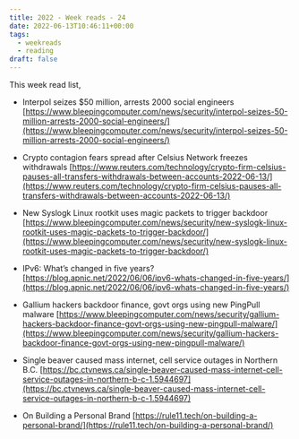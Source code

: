 ```yaml
---
title: 2022 - Week reads - 24
date: 2022-06-13T10:46:11+00:00
tags:
  - weekreads
  - reading
draft: false
---
```


This week read list,

- Interpol seizes $50 million, arrests 2000 social engineers
[https://www.bleepingcomputer.com/news/security/interpol-seizes-50-million-arrests-2000-social-engineers/](https://www.bleepingcomputer.com/news/security/interpol-seizes-50-million-arrests-2000-social-engineers/)  

- Crypto contagion fears spread after Celsius Network freezes withdrawals
[https://www.reuters.com/technology/crypto-firm-celsius-pauses-all-transfers-withdrawals-between-accounts-2022-06-13/](https://www.reuters.com/technology/crypto-firm-celsius-pauses-all-transfers-withdrawals-between-accounts-2022-06-13/)  

- New Syslogk Linux rootkit uses magic packets to trigger backdoor
[https://www.bleepingcomputer.com/news/security/new-syslogk-linux-rootkit-uses-magic-packets-to-trigger-backdoor/](https://www.bleepingcomputer.com/news/security/new-syslogk-linux-rootkit-uses-magic-packets-to-trigger-backdoor/)  

- IPv6: What’s changed in five years?
[https://blog.apnic.net/2022/06/06/ipv6-whats-changed-in-five-years/](https://blog.apnic.net/2022/06/06/ipv6-whats-changed-in-five-years/)  

- Gallium hackers backdoor finance, govt orgs using new PingPull malware
[https://www.bleepingcomputer.com/news/security/gallium-hackers-backdoor-finance-govt-orgs-using-new-pingpull-malware/](https://www.bleepingcomputer.com/news/security/gallium-hackers-backdoor-finance-govt-orgs-using-new-pingpull-malware/)  

- Single beaver caused mass internet, cell service outages in Northern B.C.
[https://bc.ctvnews.ca/single-beaver-caused-mass-internet-cell-service-outages-in-northern-b-c-1.5944697](https://bc.ctvnews.ca/single-beaver-caused-mass-internet-cell-service-outages-in-northern-b-c-1.5944697)  

- On Building a Personal Brand
[https://rule11.tech/on-building-a-personal-brand/](https://rule11.tech/on-building-a-personal-brand/)  
